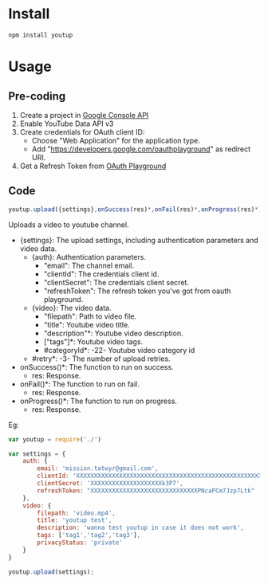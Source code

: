 # Install
```
npm install youtup
```

# Usage
## Pre-coding
1. Create a project in [Google Console API](https://console.developers.google.com)
2. Enable YouTube Data API v3
3. Create credentials for OAuth client ID:
    - Choose "Web Application" for the application type.
    - Add "https://developers.google.com/oauthplayground" as redirect URI.
4. Get a Refresh Token from [OAuth Playground](https://developers.google.com/oauthplayground)

## Code
```javascript
youtup.upload({settings},onSuccess(res)*,onFail(res)*,onProgress(res)*)
```
Uploads a video to youtube channel.
- {settings}: The upload settings, including authentication parameters and video data.
    - {auth}: Authentication parameters.
        - "email": The channel email.
        - "clientId": The credentials client id.
        - "clientSecret": The credentials client secret.
        - "refreshToken": The refresh token you've got from oauth playground.
    - {video}: The video data.
        - "filepath": Path to video file.
        - "title": Youtube video title.
        - "description"*: Youtube video description.
        - ["tags"]*: Youtube video tags.
        - #categoryId*: -22- Youtube video category id
    - #retry*: -3- The number of upload retries.
- onSuccess()*: The function to run on success.
    - res: Response.
- onFail()*: The function to run on fail.
    - res: Response.
- onProgress()*: The function to run on progress.
    - res: Response.

Eg:
```javascript
var youtup = require('./')

var settings = {
    auth: {
        email: 'mission.tatwyr@gmail.com',
        clientId: 'XXXXXXXXXXXXXXXXXXXXXXXXXXXXXXXXXXXXXXXXXXXXXXXXXXXXXXXXXXXXXXXXXXXXXcom',
        clientSecret: 'XXXXXXXXXXXXXXXXXXXXk3P7',
        refreshToken: "XXXXXXXXXXXXXXXXXXXXXXXXXXXXXXPNcaPCm7Jzp7Ltk"
    },
    video: {
        filepath: 'video.mp4',
        title: 'youtup test',
        description: 'wanna test youtup in case it does not work',
        tags: ['tag1','tag2','tag3'],
        privacyStatus: 'private'
    }
}

youtup.upload(settings);
```
